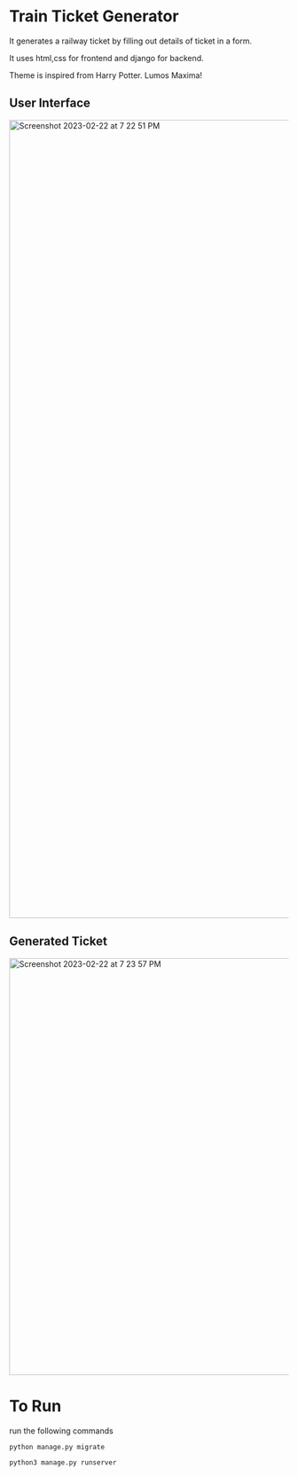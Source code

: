 # Train Ticket Generator

It generates a railway ticket by filling out details of ticket in a form. 

It uses html,css for frontend and django for backend.

Theme is inspired from Harry Potter. Lumos Maxima!


## User Interface
<img width="1440" alt="Screenshot 2023-02-22 at 7 22 51 PM" src="https://user-images.githubusercontent.com/104081946/220642295-17d95659-1431-4d28-a3de-1a51be192c98.png">


## Generated Ticket
<img width="752" alt="Screenshot 2023-02-22 at 7 23 57 PM" src="https://user-images.githubusercontent.com/104081946/220642320-7fbe6f06-89e4-4750-8c79-602b625de565.png">

# To Run

run the following commands
```
python manage.py migrate

python3 manage.py runserver
```

